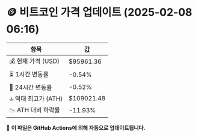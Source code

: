 # 🪙 비트코인 가격 업데이트 (2025-02-08 06:16)

| 항목                | 값 |
|--------------------|----------------|
| 💰 현재 가격 (USD) | $95961.36 |
| ⏳ 1시간 변동률    | -0.54% |
| 📆 24시간 변동률   | -0.52% |
| 🔝 역대 최고가 (ATH) | $109021.48 |
| 📉 ATH 대비 하락률 | -11.93% |

🔄 **이 파일은 GitHub Actions에 의해 자동으로 업데이트됩니다.**
